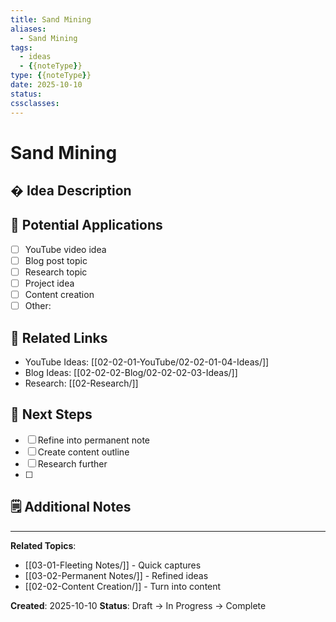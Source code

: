 ```yaml
---
title: Sand Mining
aliases:
  - Sand Mining
tags:
  - ideas
  - {{noteType}}
type: {{noteType}}
date: 2025-10-10
status: 
cssclasses: 
---
```


# Sand Mining

## � Idea Description

<!-- Describe your idea clearly -->


## 🎯 Potential Applications

- [ ] YouTube video idea
- [ ] Blog post topic
- [ ] Research topic
- [ ] Project idea
- [ ] Content creation
- [ ] Other: 

## 🔗 Related Links

<!-- Where could this idea go? -->
- YouTube Ideas: [[02-02-01-YouTube/02-02-01-04-Ideas/]]
- Blog Ideas: [[02-02-02-Blog/02-02-02-03-Ideas/]]
- Research: [[02-Research/]]

## 🎯 Next Steps

- [ ] Refine into permanent note
- [ ] Create content outline
- [ ] Research further
- [ ] 

## 🗒️ Additional Notes


---

**Related Topics**:
- [[03-01-Fleeting Notes/]] - Quick captures
- [[03-02-Permanent Notes/]] - Refined ideas
- [[02-02-Content Creation/]] - Turn into content

**Created**: 2025-10-10
**Status**: Draft → In Progress → Complete


